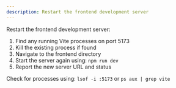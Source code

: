 ```yaml
---
description: Restart the frontend development server
---
```


Restart the frontend development server:

1. Find any running Vite processes on port 5173
2. Kill the existing process if found
3. Navigate to the frontend directory
4. Start the server again using: `npm run dev`
5. Report the new server URL and status

Check for processes using: `lsof -i :5173` or `ps aux | grep vite`
